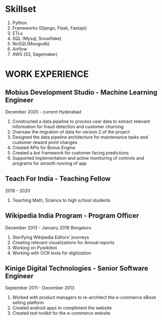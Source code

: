 # Skillset
1. Python
2. Frameworks (Django, Flask, Fastapi)
3. ETLs
4. SQL (Mysql, Snowflake)
5. NoSQL(Mongodb)
6. Airflow
7. AWS (S3, Sagemaker)


# WORK EXPERIENCE
## Mobius Development Studio - Machine Learning Engineer
December 2020 - current
Hyderabad
1. Constructed a data pipeline to process user data to extract relevant information for fraud detection and customer churning
2. Oversaw the migration of data for version 2 of the project
3. Designed the data pipeline architecture for maintenance tasks and customer reward point changes
4. Created APIs for Bonus Engine
5. Created a bot framework for customer facing predictions
6. Supported implementation and active monitoring of controls and programs for smooth running of app


## Teach For India - Teaching Fellow
2018 - 2020
1. Teaching Math, Science to high school students

## Wikipedia India Program - Program Officer
December 2013 - January 2018
Bengaluru
1. Storifying Wikipedia Editors' journeys
2. Creating relevant visualizations for Annual reports
3. Working on Pywikibot
4. Working with OCR tools for digitization

## Kinige Digital Technologies - Senior Software Engineer
September 2011 - December 2013
1. Worked with product managers to re-architect the e-commerce eBook selling platform
2. Created android apps to compliment the website
3. Created test toolkit for the e-commerce website
